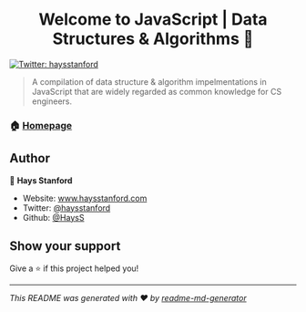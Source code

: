 <h1 align="center">Welcome to JavaScript | Data Structures & Algorithms 👋</h1>
<p>
  <a href="https://twitter.com/haysstanford" target="_blank">
    <img alt="Twitter: haysstanford" src="https://img.shields.io/twitter/follow/haysstanford.svg?style=social" />
  </a>
</p>

> A compilation of data structure & algorithm impelmentations in JavaScript that are widely regarded as common knowledge for CS engineers.

### 🏠 [Homepage](haysstanford.com)

## Author

👤 **Hays Stanford**

* Website: www.haysstanford.com
* Twitter: [@haysstanford](https://twitter.com/haysstanford)
* Github: [@HaysS](https://github.com/HaysS)

## Show your support

Give a ⭐️ if this project helped you!

***
_This README was generated with ❤️ by [readme-md-generator](https://github.com/kefranabg/readme-md-generator)_